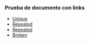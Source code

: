 ### Prueba de documento con links
* [Unique](https://nodejs.org/api/path.html)
* [Repeated](https://medium.com/netscape/a-guide-to-create-a-nodejs-command-line-package-c2166ad0452e)
* [Repeated](https://medium.com/netscape/a-guide-to-create-a-nodejs-command-line-package-c2166ad0452e)
* [Broken](https://www.marvel.com/moves)